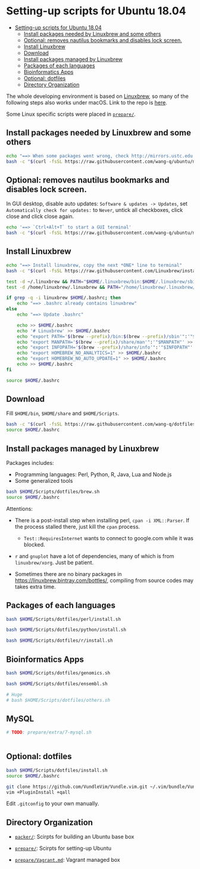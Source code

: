# Setting-up scripts for Ubuntu 18.04

[TOC levels=1-3]: # " "
- [Setting-up scripts for Ubuntu 18.04](#setting-up-scripts-for-ubuntu-1804)
    - [Install packages needed by Linuxbrew and some others](#install-packages-needed-by-linuxbrew-and-some-others)
    - [Optional: removes nautilus bookmarks and disables lock screen.](#optional-removes-nautilus-bookmarks-and-disables-lock-screen)
    - [Install Linuxbrew](#install-linuxbrew)
    - [Download](#download)
    - [Install packages managed by Linuxbrew](#install-packages-managed-by-linuxbrew)
    - [Packages of each languages](#packages-of-each-languages)
    - [Bioinformatics Apps](#bioinformatics-apps)
    - [Optional: dotfiles](#optional-dotfiles)
    - [Directory Organization](#directory-organization)


The whole developing environment is based on [Linuxbrew](http://linuxbrew.sh/), so many of the
following steps also works under macOS. Link to the repo is
[here](https://github.com/wang-q/dotfiles).

Some Linux specific scripts were placed in [`prepare/`](prepare).

## Install packages needed by Linuxbrew and some others

```bash
echo "==> When some packages went wrong, check http://mirrors.ustc.edu.cn/ubuntu/ for updating status."
bash -c "$(curl -fsSL https://raw.githubusercontent.com/wang-q/ubuntu/master/prepare/1-apt.sh)"

```

## Optional: removes nautilus bookmarks and disables lock screen.

In GUI desktop, disable auto updates: `Software & updates -> Updates`, set `Automatically check for
updates:` to `Never`, untick all checkboxes, click close and click close again.

```bash
echo '==> `Ctrl+Alt+T` to start a GUI terminal'
bash -c "$(curl -fsSL https://raw.githubusercontent.com/wang-q/ubuntu/master/prepare/2-gnome.sh)"

```

## Install Linuxbrew

```bash
echo "==> Install linuxbrew, copy the next *ONE* line to terminal"
bash -c "$(curl -fsSL https://raw.githubusercontent.com/Linuxbrew/install/master/install.sh)"

test -d ~/.linuxbrew && PATH="$HOME/.linuxbrew/bin:$HOME/.linuxbrew/sbin:$PATH"
test -d /home/linuxbrew/.linuxbrew && PATH="/home/linuxbrew/.linuxbrew/bin:/home/linuxbrew/.linuxbrew/sbin:$PATH"

if grep -q -i linuxbrew $HOME/.bashrc; then
    echo "==> .bashrc already contains linuxbrew"
else
    echo "==> Update .bashrc"

    echo >> $HOME/.bashrc
    echo '# Linuxbrew' >> $HOME/.bashrc
    echo "export PATH='$(brew --prefix)/bin:$(brew --prefix)/sbin'":'"$PATH"' >> $HOME/.bashrc
    echo "export MANPATH='$(brew --prefix)/share/man'":'"$MANPATH"' >> $HOME/.bashrc
    echo "export INFOPATH='$(brew --prefix)/share/info'":'"$INFOPATH"' >> $HOME/.bashrc
    echo "export HOMEBREW_NO_ANALYTICS=1" >> $HOME/.bashrc
    echo "export HOMEBREW_NO_AUTO_UPDATE=1" >> $HOME/.bashrc
    echo >> $HOME/.bashrc
fi

source $HOME/.bashrc

```

## Download

Fill `$HOME/bin`, `$HOME/share` and `$HOME/Scripts`.

```bash
bash -c "$(curl -fsSL https://raw.githubusercontent.com/wang-q/dotfiles/master/download.sh)"
source $HOME/.bashrc

```

## Install packages managed by Linuxbrew

Packages includes:

* Programming languages: Perl, Python, R, Java, Lua and Node.js
* Some generalized tools

```bash
bash $HOME/Scripts/dotfiles/brew.sh
source $HOME/.bashrc

```

Attentions:

* There is a post-install step when installing perl, `cpan -i XML::Parser`. If the process stalled
    there, just kill the `cpan` process.

    * `Test::RequiresInternet` wants to connect to google.com while it was blocked.

* `r` and `gnuplot` have a lot of dependencies, many of which is from `linuxbrew/xorg`. Just be
    patient.

* Sometimes there are no binary packages in <https://linuxbrew.bintray.com/bottles/>, compiling from
    source codes may takes extra time.

## Packages of each languages

```bash
bash $HOME/Scripts/dotfiles/perl/install.sh

bash $HOME/Scripts/dotfiles/python/install.sh

bash $HOME/Scripts/dotfiles/r/install.sh

```

## Bioinformatics Apps

```bash
bash $HOME/Scripts/dotfiles/genomics.sh

bash $HOME/Scripts/dotfiles/ensembl.sh

# Huge
# bash $HOME/Scripts/dotfiles/others.sh


```

## MySQL

```bash
# TODO: prepare/extra/7-mysql.sh
 
```

## Optional: dotfiles

```bash
bash $HOME/Scripts/dotfiles/install.sh
source $HOME/.bashrc

git clone https://github.com/VundleVim/Vundle.vim.git ~/.vim/bundle/Vundle.vim
vim +PluginInstall +qall

```

Edit `.gitconfig` to your own manually.

## Directory Organization

* [`packer/`](packer): Scirpts for building an Ubuntu base box

* [`prepare/`](prepare): Scirpts for setting-up Ubuntu

* [`prepare/Vagrant.md`](prepare/Vagrant.md): Vagrant managed box
